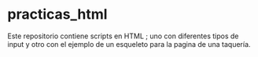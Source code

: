 # practicas_html
Este repositorio contiene scripts en HTML ; uno con diferentes tipos de input y otro con el ejemplo de un esqueleto para la pagina de una taquería.
